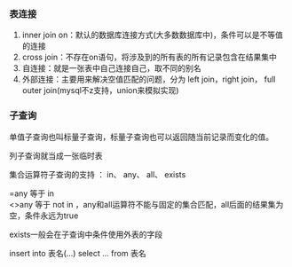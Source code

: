 ### 表连接

1. inner join on：默认的数据库连接方式(大多数数据库中)，条件可以是不等值的连接
2. cross join：不存在on语句，将涉及到的所有表的所有记录包含在结果集中
3. 自连接：就是一张表中自己连接自己，取不同的别名
4. 外部连接：主要用来解决空值匹配的问题，分为 left join，right join， full outer join(mysql不z支持，union来模拟实现)


### 子查询

单值子查询也叫标量子查询，标量子查询也可以返回随当前记录而变化的值。

列子查询就当成一张临时表

集合运算符子查询的支持 ： in、 any、 all、 exists

=any 等于 in</br>
<>any 等于 not in ，any和all运算符不能与固定的集合匹配，all后面的结果集为空，条件永远为true

exists一般会在子查询中条件使用外表的字段

insert into  表名(...)  select  ... from 表名


  